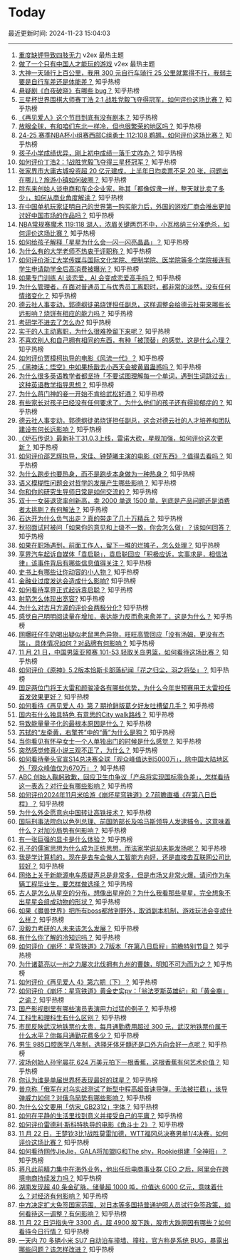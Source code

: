# Today

最近更新时间: 2024-11-23 15:04:03

--- 
1. [重度缺钾导致四肢无力](https://www.v2ex.com/t/1091963) v2ex 最热主题
2. [做了一个只有中国人才能玩的游戏](https://www.v2ex.com/t/1091956) v2ex 最热主题
3. [大神一天骑行上百公里，我用 300 元自行车骑行 25 公里就累得不行，我弱主要是自行车差还是体能差？](https://www.zhihu.com/question/2883784624) 知乎热榜
4. [悬疑剧《白夜破晓》有哪些 bug？](https://www.zhihu.com/question/4727903413) 知乎热榜
5. [三星杯世界围棋大师赛丁浩 2:1 战胜党毅飞夺得冠军，如何评价这场比赛？](https://www.zhihu.com/question/4842103404) 知乎热榜
6. [《再见爱人》这个节目到底有没有剧本？](https://www.zhihu.com/question/485648212) 知乎热榜
7. [放眼全球，有和咱们东北一样冷，但也很繁荣的地区吗？](https://www.zhihu.com/question/635129611) 知乎热榜
8. [24-25 赛季NBA杯小组赛西部C组勇士 112:108 鹈鹕，如何评价这场比赛？](https://www.zhihu.com/question/4895786905) 知乎热榜
9. [孩子小学成绩优异，刚上初中成绩一落千丈咋办？](https://www.zhihu.com/question/3673625652) 知乎热榜
10. [如何评价丁浩2：1战胜党毅飞夺得三星杯冠军？](https://www.zhihu.com/question/4842103404) 知乎热榜
11. [张家界市大庸古城投资超 20 亿元建成，上半年日均卖票不足 20 张，问题出在哪儿？旅游小镇如何破圈？](https://www.zhihu.com/question/1189558049) 知乎热榜
12. [胖东来创始人谈电商和车企企业家，称其「都像奴隶一样，整天就比卖了多少」，如何从商业角度解读？](https://www.zhihu.com/question/4856892873) 知乎热榜
13. [在中国单机玩家证明自己的世界第一购买能力后，外国的游戏厂商会推出更加讨好中国市场的作品吗？](https://www.zhihu.com/question/822459332) 知乎热榜
14. [NBA常规赛魔术 119:118 湖人，浓眉关键两罚不中，小瓦格纳三分准绝杀，如何评价这场比赛？](https://www.zhihu.com/question/4811657254) 知乎热榜
15. [如何给孩子解释「星星为什么会一闪一闪亮晶晶」？](https://www.zhihu.com/question/532770274) 知乎热榜
16. [为什么有的大学老师不热衷于评职称？](https://www.zhihu.com/question/440699039) 知乎热榜
17. [如何评价浙江大学传媒与国际文化学院、控制学院、医学院等多个学院接连有学生申请助学金后高消费被曝光？](https://www.zhihu.com/question/4609244322) 知乎热榜
18. [如果专门训练 AI 谈恋爱，AI 会变成恋爱高手吗？](https://www.zhihu.com/question/3582337109) 知乎热榜
19. [为什么管理者，在面对普通员工与优秀员工离职时，都非常的淡然，没有任何情绪变化？](https://www.zhihu.com/question/2962084507) 知乎热榜
20. [德云社人事变动，郭德纲徒弟烧饼担任副总，这样调整会给德云社带来哪些长远影响？烧饼有相应的能力吗？](https://www.zhihu.com/question/4804768355) 知乎热榜
21. [考研学不进去了怎么办?](https://www.zhihu.com/question/4072703448) 知乎热榜
22. [实干的人主动离职，为什么很难挽留下来呢？](https://www.zhihu.com/question/3067004285) 知乎热榜
23. [不喜欢别人和自己拥有相同的东西，有种「被顶替」的感觉，这是什么心理？](https://www.zhihu.com/question/4696812497) 知乎热榜
24. [如何评价贾樟柯执导的电影《风流一代》？](https://www.zhihu.com/question/652725776) 知乎热榜
25. [《黑神话：悟空》中如果杨戬去小西天会被黄眉蛊惑吗？](https://www.zhihu.com/question/666737153) 知乎热榜
26. [为什么很多英语教学者都坚持「不要试图理解每一个单词，遇到生词跳过去」这种英语教学指导思想？](https://www.zhihu.com/question/3586322749) 知乎热榜
27. [为什么蒋门神的妾一开始不肯给武松好酒？](https://www.zhihu.com/question/667338318) 知乎热榜
28. [有些家长对孩子已经没有任何要求了，为什么他们的孩子还有得抑郁症的？](https://www.zhihu.com/question/4370124675) 知乎热榜
29. [德云社人事变动，郭德纲徒弟烧饼担任副总，这会对德云社的人才培养和团队建设有何长远影响？](https://www.zhihu.com/question/4804768355) 知乎热榜
30. [《炉石传说》最新补丁31.0.3上线，雷诺大砍，星舰加强，如何评价这次更新？](https://www.zhihu.com/question/4806750214) 知乎热榜
31. [如何评价邵艺辉执导，宋佳、钟楚曦主演的电影《好东西》？值得去看吗？](https://www.zhihu.com/question/4542648342) 知乎热榜
32. [为什么跑步也要热身，而不是跑步本身做为一种热身？](https://www.zhihu.com/question/564655330) 知乎热榜
33. [语义模糊性问题会对哲学的发展产生哪些影响？](https://www.zhihu.com/question/3865164726) 知乎热榜
34. [你和你的研究生导师日常是如何交流的？](https://www.zhihu.com/question/29658319) 知乎热榜
35. [双十一女装退货率创新高，卖 2000 单退 1500 单，到底是产品问题还是消费者太挑剔？有何解法？](https://www.zhihu.com/question/4852076018) 知乎热榜
36. [石达开为什么负气出走？真的带走了几十万精兵？](https://www.zhihu.com/question/4492319892) 知乎热榜
37. [秋招面试时被问「如果你的意见和上级不一致，你会怎么做」？该如何回答？](https://www.zhihu.com/question/3157841968) 知乎热榜
38. [如果在职场遇到，前面工作人，留下一堆的烂摊子，怎么处理？](https://www.zhihu.com/question/4216718403) 知乎热榜
39. [享界汽车起诉自媒体「袁启聪」，袁启聪回应「积极应诉，实事求是，相信法律」该事件背后有哪些信息值得关注？](https://www.zhihu.com/question/4845366590) 知乎热榜
40. [史书上有哪些让你动容的小人物？](https://www.zhihu.com/question/339984106) 知乎热榜
41. [金融业过度发达会造成什么影响?](https://www.zhihu.com/question/659817544) 知乎热榜
42. [如何看待享界正式起诉袁启聪？](https://www.zhihu.com/question/4845366590) 知乎热榜
43. [射箭怎么体现出宽容?](https://www.zhihu.com/question/627398083) 知乎热榜
44. [为什么对古月方源的评价会两极分化?](https://www.zhihu.com/question/555753546) 知乎热榜
45. [感觉自己明明阅读量在增加，表达能力反而愈来愈差了，这是为什么？](https://www.zhihu.com/question/4763478149) 知乎热榜
46. [网曝旺仔牛奶喝出疑似老鼠黑色异物，旺旺高管回应「没有汤姆，更没有杰瑞」，具体情况如何？对品牌有何影响？](https://www.zhihu.com/question/4858967180) 知乎热榜
47. [11 月 21 日，中国男篮亚预赛 101-53 轻取关岛男篮，如何看待这场比赛？](https://www.zhihu.com/question/4752337399) 知乎热榜
48. [如何评价《原神》5.2版本恰斯卡部落纪闻「花之归尘，羽之将坠」？](https://www.zhihu.com/question/4803598595) 知乎热榜
49. [国足两位门将王大雷和颜骏凌各有哪些优势，为什么今年世预赛用王大雷担任首发效果更好？](https://www.zhihu.com/question/664602860) 知乎热榜
50. [如何看待《再见爱人 4》第 7 期抢鲜版葛夕好友吐槽留几手？](https://www.zhihu.com/question/4822821829) 知乎热榜
51. [国内有什么独具特色,有意思的City walk路线？](https://www.zhihu.com/question/54655566) 知乎热榜
52. [导致能量量子化的最根本原因是什么？](https://www.zhihu.com/question/563207657) 知乎热榜
53. [苏轼的“左牵黄，右擎苍”中的“黄”为什么是狗？](https://www.zhihu.com/question/3115293183) 知乎热榜
54. [当你看见有怀孕女士一个人单独出门的时候是什么感觉？](https://www.zhihu.com/question/351175902) 知乎热榜
55. [突然感觉修真小说三观不正了，为什么？](https://www.zhihu.com/question/650785249) 知乎热榜
56. [如何看待拳头官宣S14总决赛全球「观众峰值达到5000万」，除中国大陆地区外「观众峰值仅为670万」？](https://www.zhihu.com/question/4712311257) 知乎热榜
57. [ABC 创始人鞠躬致歉，回应卫生巾争议「产品将实现国标零负差」，怎样看待这一表态？对行业有哪些影响？](https://www.zhihu.com/question/4828690531) 知乎热榜
58. [如何评价2024年11月米哈游《崩坏星穹铁道》2.7前瞻直播《在第八日启程》？](https://www.zhihu.com/question/4856580504) 知乎热榜
59. [为什么外企愿意向中国转让高铁技术？](https://www.zhihu.com/question/28540125) 知乎热榜
60. [国际刑事法院向以色列总理、前国防部长及哈马斯领导人发逮捕令，这意味着什么？对加沙局势有何影响？](https://www.zhihu.com/question/4766591563) 知乎热榜
61. [有一张巨强的显卡是什么体验？](https://www.zhihu.com/question/308370784) 知乎热榜
62. [孔子的儒家思想为什么成为正统思想，而法家学说却未能发扬呢？](https://www.zhihu.com/question/3836976262) 知乎热榜
63. [我是学计算机的，现在是去车企做人工智能方向好，还是直接去互联网公司比较好？](https://www.zhihu.com/question/3121948645) 知乎热榜
64. [网络上关于新能源电车质疑声总是非常多，但是市场又非常火爆，请问作为车辆工程毕业生，要怎样做选择？](https://www.zhihu.com/question/3121720910) 知乎热榜
65. [古人是怎么从星空的分布，想像出星座的？为什么我看那些星星，完全想象不出星星会组成动物的形状？](https://www.zhihu.com/question/2072829421) 知乎热榜
66. [如果《魔兽世界》把所有boss都放到野外，取消副本机制，游戏玩法会变成什么样？](https://www.zhihu.com/question/4644458985) 知乎热榜
67. [没毅力考研的人未来该怎么发展？](https://www.zhihu.com/question/4451212929) 知乎热榜
68. [有什么你了解的冷知识吗？](https://www.zhihu.com/question/545348175) 知乎热榜
69. [如何评价《崩坏：星穹铁道》2.7版本「在第八日启程」前瞻特别节目？](https://www.zhihu.com/question/4855735517) 知乎热榜
70. [为什诸葛亮以一州之力屡次北伐拥有九州的曹魏，明知不可为而为之？](https://www.zhihu.com/question/620809787) 知乎热榜
71. [如何评价《再见爱人 4》第六期（下）？](https://www.zhihu.com/question/4815029773) 知乎热榜
72. [如何评价《崩坏：星穹铁道》黄金史实pv：「翁法罗斯英雄纪」和「黄金裔」之谕？](https://www.zhihu.com/question/4857971726) 知乎热榜
73. [国产影视剧里有哪些演员表演用力过猛的例子？](https://www.zhihu.com/question/572029909) 知乎热榜
74. [工科生和理科生有什么区别？](https://www.zhihu.com/question/295693331) 知乎热榜
75. [市民反映武汉地铁票价太贵，每月通勤费用超过 300 元，武汉地铁票价属于什么水平？你每月通勤花费多少？](https://www.zhihu.com/question/4813238830) 知乎热榜
76. [男生 985口腔医学八年制，选择牙体牙髓还是口外方向会好一点呢？](https://www.zhihu.com/question/659322269) 知乎热榜
77. [波场创始人孙宇晨花 624 万美元拍下一根香蕉，这根香蕉有何艺术价值？](https://www.zhihu.com/question/4748697710) 知乎热榜
78. [你认为谁是单届世界杯表现最好的球星？](https://www.zhihu.com/question/4715218054) 知乎热榜
79. [普京称「俄军在对乌实战测试了新型中程高超音速导弹，无法被拦截」，该导弹威力如何？对俄乌局势有哪些影响？](https://www.zhihu.com/question/4797843395) 知乎热榜
80. [为什么公文要用「仿宋_GB2312」字体？](https://www.zhihu.com/question/25563003) 知乎热榜
81. [如何在平静的生活里找到意义并接受自己的平庸？](https://www.zhihu.com/question/954333034) 知乎热榜
82. [如何评价雷德利·斯科特执导的电影《角斗士 2》？](https://www.zhihu.com/question/4823976148) 知乎热榜
83. [11 月 22 日，王楚钦3比1战胜莫雷加德，WTT福冈总决赛男单1/4决赛，如何评价这场比赛？](https://www.zhihu.com/question/4833489282) 知乎热榜
84. [如何看待网传JieJie，GALA将加盟IG和The shy，Rookie组建「全神班」？](https://www.zhihu.com/question/4813938782) 知乎热榜
85. [蒋凡此前精力集中在海外业务，他出任后电商事业群 CEO 之后，阿里会在跨境电商持续发力吗？](https://www.zhihu.com/question/4757153416) 知乎热榜
86. [湖南发现超 40 条金矿脉，储量超 1000 吨，价值达 6000 亿元，意味着什么？对经济有何影响？](https://www.zhihu.com/question/4762172524) 知乎热榜
87. [中方决定扩大免签国家范围，对日本等多国持普通护照人员试行免签政策，如何看待这一调整？有何影响？](https://www.zhihu.com/question/4835230298) 知乎热榜
88. [11 月 22 日沪指失守 3300 点，超 4900 股下跌，股市大跌原因有哪些？如何看待今日行情？](https://www.zhihu.com/question/4801165541) 知乎热榜
89. [一天内 70 多辆小米 SU7 自动泊车撞墙、撞柱，官方称是系统 BUG，暴露出哪些问题？该怎样改进？](https://www.zhihu.com/question/4821274994) 知乎热榜
